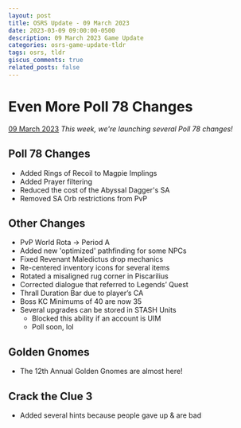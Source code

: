 ```yaml
---
layout: post
title: OSRS Update - 09 March 2023
date: 2023-03-09 09:00:00-0500
description: 09 March 2023 Game Update
categories: osrs-game-update-tldr
tags: osrs, tldr
giscus_comments: true
related_posts: false
---
```


# Even More Poll 78 Changes
[09 March 2023][1]
*This week, we're launching several Poll 78 changes!*

## Poll 78 Changes
- Added Rings of Recoil to Magpie Implings
- Added Prayer filtering
- Reduced the cost of the Abyssal Dagger's SA
- Removed SA Orb restrictions from PvP

## Other Changes
- PvP World Rota -> Period A
- Added new 'optimized' pathfinding for some NPCs
- Fixed Revenant Maledictus drop mechanics
- Re-centered inventory icons for several items
- Rotated a misaligned rug corner in Piscarilius
- Corrected dialogue that referred to Legends’ Quest
- Thrall Duration Bar due to player’s CA
- Boss KC Minimums of 40 are now 35
- Several upgrades can be stored in STASH Units
    - Blocked this ability if an account is UIM
    - Poll soon, lol

## Golden Gnomes
- The 12th Annual Golden Gnomes are almost here!

## Crack the Clue 3
- Added several hints because people gave up & are bad

[1]: https://secure.runescape.com/m=news/even-more-poll-78-changes?oldschool=1